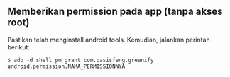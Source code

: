 ## Memberikan permission pada app (tanpa akses root)

Pastikan telah menginstall android tools. Kemudian, jalankan perintah berikut:

```
$ adb -d shell pm grant com.oasisfeng.greenify android.permission.NAMA_PERMISSIONNYA
```
